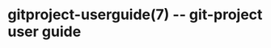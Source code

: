 gitproject-userguide(7) -- git-project user guide
=================================================
